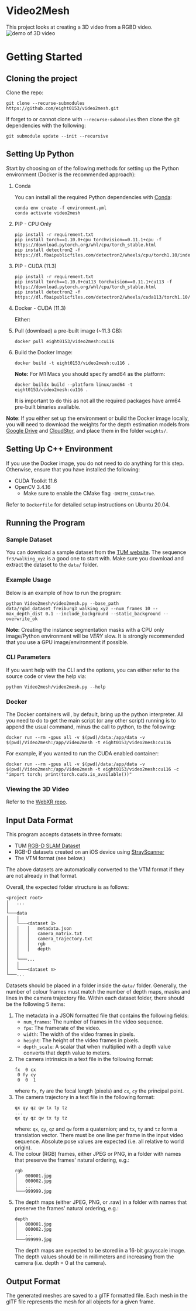 # Video2Mesh
This project looks at creating a 3D video from a RGBD video.
![demo of 3D video](video_3d_demo.gif)
# Getting Started
## Cloning the project
Clone the repo:
```shell
git clone --recurse-submodules https://github.com/eight0153/video2mesh.git 
```
If forget to or cannot clone with `--recurse-submodules` then clone the git dependencies with the following:
```shell
git submodule update --init --recursive
```
## Setting Up Python
Start by choosing on of the following methods for setting up the Python environment (Docker is the recommended approach):
1. Conda

    You can install all the required Python dependencies with [Conda](https://docs.conda.io/en/latest/miniconda.html):
    ```shell
    conda env create -f environment.yml
    conda activate video2mesh
    ```

2. PIP - CPU Only
    ```shell
    pip install -r requirement.txt
    pip install torch==1.10.0+cpu torchvision==0.11.1+cpu -f https://download.pytorch.org/whl/cpu/torch_stable.html
    pip install detectron2 -f https://dl.fbaipublicfiles.com/detectron2/wheels/cpu/torch1.10/index.html
    ```

3. PIP - CUDA (11.3)
    ```shell
    pip install -r requirement.txt
    pip install torch==1.10.0+cu113 torchvision==0.11.1+cu113 -f https://download.pytorch.org/whl/cpu/torch_stable.html
    pip install detectron2 -f https://dl.fbaipublicfiles.com/detectron2/wheels/cuda113/torch1.10/index.html
    ```

4. Docker - CUDA (11.3)

   Either:
5. Pull (download) a pre-built image (~11.3 GB): 
   ```shell
   docker pull eight0153/video2mesh:cu116
   ```
6. Build the Docker Image:
    
   ```shell
   docker build -t eight0153/video2mesh:cu116 .
   ```
        
   **Note:** For M1 Macs you should specify amd64 as the platform:
   ```shell
   docker buildx build --platform linux/amd64 -t eight0153/video2mesh:cu116 .
   ```
   It is important to do this as not all the required packages have arm64 pre-built binaries available.

**Note**: If you either set up the environment or build the Docker image locally, you will need to 
download the weights for the depth estimation models from [Google Drive](https://drive.google.com/file/d/1lvyZZbC9NLcS8a__YPcUP7rDiIpbRpoF/view?usp=sharing) and [CloudStor](https://cloudstor.aarnet.edu.au/plus/s/lTIJF4vrvHCAI31), and place them in the folder `weights/`. 

## Setting Up C++ Environment
If you use the Docker image, you do not need to do anything for this step.
Otherwise, ensure that you have installed the following:
- CUDA Toolkit 11.6
- OpenCV 3.4.16 
  - Make sure to enable the CMake flag `-DWITH_CUDA=true`.
  
Refer to `Dockerfile` for detailed setup instructions on Ubuntu 20.04.  

## Running the Program
### Sample Dataset
You can download a sample dataset from the [TUM website](https://vision.in.tum.de/data/datasets/rgbd-dataset/download).
The sequence `fr3/walking_xyz` is a good one to start with.
Make sure you download and extract the dataset to the `data/` folder.

### Example Usage
Below is an example of how to run the program:
```shell
python Video2mesh/video2mesh.py --base_path data/rgbd_dataset_freiburg3_walking_xyz --num_frames 10 --max_depth_dist 0.1 --include_background --static_background --overwrite_ok
```

 **Note:** Creating the instance segmentation masks with a CPU only image/Python environment will be *VERY* slow. 
 It is strongly recommended that you use a GPU image/environment if possible.

### CLI Parameters
If you want help with the CLI and the options, you can either refer to the source code or view the help via:
```shell
python Video2mesh/video2mesh.py --help
```

### Docker
The Docker containers will, by default, bring up the python interpreter.
All you need to do to get the main script (or any other script) running is to append the usual command, 
minus the call to python, to the following:
```shell
docker run --rm -gpus all -v $(pwd)/data:/app/data -v $(pwd)/Video2mesh:/app/Video2mesh -t eight0153/video2mesh:cu116 
```
For example, if you wanted to run the CUDA enabled container: 
```shell
docker run --rm -gpus all -v $(pwd)/data:/app/data -v $(pwd)/Video2mesh:/app/Video2mesh -t eight0153/video2mesh:cu116 -c "import torch; print(torch.cuda.is_available())"
```

### Viewing the 3D Video
Refer to the [WebXR repo](https://github.com/eight0153/webxr3dvideo).

## Input Data Format
This program accepts datasets in three formats:
- TUM [RGB-D SLAM Dataset](https://vision.in.tum.de/data/datasets/rgbd-dataset/file_formats)
- RGB-D datasets created on an iOS device using [StrayScanner](https://apps.apple.com/nz/app/stray-scanner/id1557051662)
- The VTM format (see below.)

The above datasets are automatically converted to the VTM format if they are not already in that format.

Overall, the expected folder structure is as follows:

```
<project root>
│   ...
│
└───data
│   │
│   └───<dataset 1>
│   │   │   metadata.json
│   │   │   camera_matrix.txt
│   │   │   camera_trajectory.txt
│   │   │   rgb
│   │   │   depth
│   │
│   └───...
│   │
│   └───<dataset n>
└───...
```

Datasets should be placed in a folder inside the `data/` folder.
Generally, the number of colour frames must match the number of depth maps, masks and lines in the camera trajectory 
file.
Within each dataset folder, there should be the following 5 items:
1. The metadata in a JSON formatted file that contains the following fields:
   - `num_frames`: The number of frames in the video sequence.
   - `fps`: The framerate of the video.
   - `width`: The width of the video frames in pixels.
   - `height`: The height of the video frames in pixels.
   - `depth_scale`: A scalar that when multiplied with a depth value converts that depth value to meters.
2. The camera intrinsics in a text file in the following format:
   ```text
   fx  0 cx
    0 fy cy
    0  0  1
   ```
   where `fx`, `fy` are the focal length (pixels) and `cx`, `cy` the principal point.
3. The camera trajectory in a text file in the following format:
   ```text
   qx qy qz qw tx ty tz
   ...
   qx qy qz qw tx ty tz
   ```
   where: `qx`, `qy`, `qz` and `qw` form a quaternion; and `tx`, `ty` and `tz` form a translation vector.
   There must be one line per frame in the input video sequence.
   Absolute pose values are expected (i.e. all relative to world origin).
4. The colour (RGB) frames, either JPEG or PNG, in a folder with names that preserve the frames' natural ordering, e.g.:
   ```text
   rgb
   │   000001.jpg
   │   000002.jpg
   │   ...
   └───999999.jpg
   ```
5. The depth maps (either JPEG, PNG, or .raw) in a folder with names that preserve the frames' natural ordering, e.g.:
   ```text
   depth
   │   000001.jpg
   │   000002.jpg
   │   ...
   └───999999.jpg
   ```
   The depth maps are expected to be stored in a 16-bit grayscale image. The depth values should be in millimeters and increasing from the camera (i.e. depth = 0 at the camera).

## Output Format
The generated meshes are saved to a glTF formatted file.
Each mesh in the glTF file represents the mesh for all objects for a given frame.
